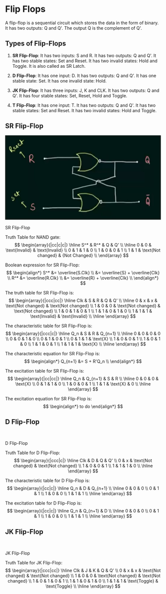 # Flip Flops

A flip-flop is a sequential circuit which stores the data in the form of binary. It has two outputs: Q and Q'. The output Q is the complement of Q'. 

## Types of Flip-Flops

1. **SR Flip-Flop**: It has two inputs: S and R. It has two outputs: Q and Q'. It has two stable states: Set and Reset. It has two invalid states: Hold and Toggle. It is also called as SR Latch.

2. **D Flip-Flop**: It has one input: D. It has two outputs: Q and Q'. It has one stable state: Set. It has one invalid state: Hold.

3. **JK Flip-Flop**: It has three inputs: J, K and CLK. It has two outputs: Q and Q'. It has four stable states: Set, Reset, Hold and Toggle.

4. **T Flip-Flop**: It has one input: T. It has two outputs: Q and Q'. It has two stable states: Set and Reset. It has two invalid states: Hold and Toggle.

## SR Flip-Flop

<firgure><img src=".gitbook/assets/sr-latch/sr-latch.png" alt=""><figcaption><p>SR Flip-Flop</p></figcaption></figure>

Truth Table for NAND gate:
$$
\begin{array}{|cc|c|c|}
\hline
S^* & R^* & Q & Q' \\
\hline
0 & 0 & \text{Invalid} & \text{Invalid} \\
0 & 1 & 1 & 0 \\
1 & 0 & 0 & 1 \\
1 & 1 & \text{Not changed} & {Not Changed} \\
\end{array}
$$

Boolean expression for SR Flip-Flop:
$$
\begin{align*}
S^* &= \overline{S.Clk} \\
    &= \overline{S} + \overline{Clk} \\
R^* &= \overline{R.Clk} \\
    &= \overline{R} + \overline{Clk} \\
\end{align*}
$$

The truth table for SR Flip-Flop is:
$$
\begin{array}{|ccc|cc|}
\hline
Clk & S & R & Q & Q' \\
\hline
0 & x & x & \text{Not changed} & \text{Not changed} \\
1 & 0 & 0 & \text{Not changed} & \text{Not changed} \\
1 & 0 & 1 & 0 & 1 \\
1 & 1 & 0 & 1 & 0 \\
1 & 1 & 1 & \text{Invalid} & \text{Invalid} \\
\hline
\end{array}
$$

The characteristic table for SR Flip-Flop is:
$$
\begin{array}{|ccc|c|}
\hline
Q_n & S & R & Q_{n+1} \\
\hline
0 & 0 & 0 & 0 \\
0 & 0 & 1 & 0 \\
0 & 1 & 0 & 1 \\
0 & 1 & 1 & \text{X} \\
1 & 0 & 0 & 1 \\
1 & 0 & 1 & 0 \\
1 & 1 & 0 & 1 \\
1 & 1 & 1 & \text{X} \\
\hline
\end{array}
$$

The characteristic equation for SR Flip-Flop is:
$$
\begin{align*}
Q_{n+1} &= S + R'Q_n \\
\end{align*}
$$

The excitation table for SR Flip-Flop is:
$$
\begin{array}{|cc|cc|}
\hline
Q_n & Q_{n+1} & S & R \\
\hline
0 & 0 & 0 & \text{X} \\
0 & 1 & 1 & 0 \\
1 & 0 & 0 & 1 \\
1 & 1 & \text{X} & 0 \\
\hline
\end{array}
$$

The excitation equation for SR Flip-Flop is:
$$
\begin{align*}
to do
\end{align*}
$$

## D Flip-Flop

<firgure><img src=".gitbook/assets/d-flip-flop/d-flip-flop.png" alt=""><figcaption><p>D Flip-Flop</p></figcaption></figure>

Truth Table for D Flip-Flop:
$$
\begin{array}{|ccc|c|}
\hline
Clk & D & Q & Q' \\
0 & x & \text{Not changed} & \text{Not changed} \\
1 & 0 & 0 & 1 \\
1 & 1 & 1 & 0 \\
\hline
\end{array}
$$

The characteristic table for D Flip-Flop is:
$$
\begin{array}{|cc|c|}
\hline
Q_n & D & Q_{n+1} \\
\hline
0 & 0 & 0 \\
0 & 1 & 1 \\
1 & 0 & 0 \\
1 & 1 & 1 \\
\hline
\end{array}
$$


The excitation table for D Flip-Flop is:
$$
\begin{array}{|cc|c|}
\hline
Q_n & Q_{n+1} & D \\
\hline
0 & 0 & 0 \\
0 & 1 & 1 \\
1 & 0 & 0 \\
1 & 1 & 1 \\
\hline
\end{array}
$$

## JK Flip-Flop

<firgure><img src=".gitbook/assets/jk-flip-flop/jk-flip-flop.png" alt=""><figcaption><p>JK Flip-Flop</p></figcaption></figure>

Truth Table for JK Flip-Flop:
$$
\begin{array}{|ccc|cc|}
\hline
Clk & J & K & Q & Q' \\
0 & x & x & \text{Not changed} & \text{Not changed} \\
1 & 0 & 0 & \text{Not changed} & \text{Not changed} \\
1 & 0 & 1 & 0 & 1 \\
1 & 1 & 0 & 1 & 0 \\
1 & 1 & 1 & \text{Toggle} & \text{Toggle} \\
\hline
\end{array}
$$

